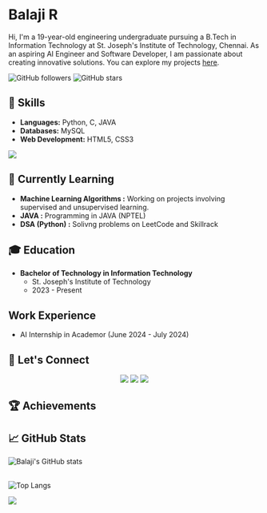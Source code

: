 # Balaji R

Hi, I'm a 19-year-old engineering undergraduate pursuing a B.Tech in Information Technology at St. Joseph's Institute of Technology, Chennai. As an aspiring AI Engineer and Software Developer, I am passionate about creating innovative solutions. You can explore my projects [here](#).

![GitHub followers](https://img.shields.io/github/followers/Balaji-R-05?label=Follow&style=social) ![GitHub stars](https://img.shields.io/github/stars/Balaji-R-05?affiliations=OWNER%2CCOLLABORATOR%2CORGANIZATION_MEMBER&style=social)

## 🔧 Skills
- **Languages:** Python, C, JAVA
- **Databases:** MySQL
- **Web Development:** HTML5, CSS3

<p align="left">
  <a href="https://skillicons.dev">
    <img src="https://skillicons.dev/icons?i=python,c,java,mysql,html,css" />
  </a>
</p>

## 🌱 Currently Learning
- **Machine Learning Algorithms :** Working on projects involving supervised and unsupervised learning.
- **JAVA :** Programming in JAVA (NPTEL)
- **DSA (Python) :** Solivng problems on LeetCode and Skillrack

## 🎓 Education
- **Bachelor of Technology in Information Technology**
  - St. Joseph's Institute of Technology
  - 2023 - Present

## Work Experience
- AI Internship in Academor (June 2024 - July 2024)

## 💬 Let's Connect
<!--- [LinkedIn](https://www.linkedin.com/in/balaji-ramu-437b51290/)
- [X](https://x.com/r_balaji242005)
- [Email](mailto:balajiramu23@gmail.com)-->
<p align="center">
  <a href="https://www.linkedin.com/in/balaji-ramu-437b51290/"><img src="https://img.shields.io/badge/LinkedIn-Balaji%20R-blue?style=for-the-badge&logo=linkedin"></a>
  <a href="mailto:balajiramu05@gmail.com"><img src="https://img.shields.io/badge/Email-balajiramu05@gmail.com-red?style=for-the-badge&logo=gmail"></a>
  <a href="https://x.com/r_balaji242005"><img src="https://img.shields.io/badge/X-Balaji%20R-blue?style=for-the-badge&logo=X"></a>
</p>

## 🏆 Achievements

## 📈 GitHub Stats
![Balaji's GitHub stats](https://github-readme-stats.vercel.app/api?username=Balaji-R-05&show_icons=true&theme=radical)<br>
<br>

![Top Langs](https://github-readme-stats.vercel.app/api/top-langs/?username=Balaji-R-05&layout=compact)

![](https://komarev.com/ghpvc/?username=Balaji-R-05&color=red)

<!---
Balaji-R-05/Balaji-R-05 is a ✨ special ✨ repository because its `README.md` (this file) appears on your GitHub profile.
You can click the Preview link to take a look at your changes.
--->
